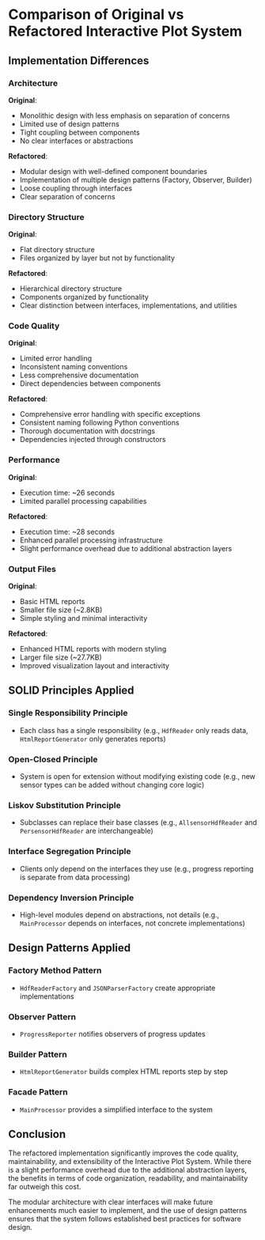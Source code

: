 # Comparison of Original vs Refactored Interactive Plot System

## Implementation Differences

### Architecture

**Original**:
- Monolithic design with less emphasis on separation of concerns
- Limited use of design patterns
- Tight coupling between components
- No clear interfaces or abstractions

**Refactored**:
- Modular design with well-defined component boundaries
- Implementation of multiple design patterns (Factory, Observer, Builder)
- Loose coupling through interfaces
- Clear separation of concerns

### Directory Structure

**Original**:
- Flat directory structure
- Files organized by layer but not by functionality

**Refactored**:
- Hierarchical directory structure
- Components organized by functionality
- Clear distinction between interfaces, implementations, and utilities

### Code Quality

**Original**:
- Limited error handling
- Inconsistent naming conventions
- Less comprehensive documentation
- Direct dependencies between components

**Refactored**:
- Comprehensive error handling with specific exceptions
- Consistent naming following Python conventions
- Thorough documentation with docstrings
- Dependencies injected through constructors

### Performance

**Original**:
- Execution time: ~26 seconds
- Limited parallel processing capabilities

**Refactored**:
- Execution time: ~28 seconds
- Enhanced parallel processing infrastructure
- Slight performance overhead due to additional abstraction layers

### Output Files

**Original**:
- Basic HTML reports
- Smaller file size (~2.8KB)
- Simple styling and minimal interactivity

**Refactored**:
- Enhanced HTML reports with modern styling
- Larger file size (~27.7KB)
- Improved visualization layout and interactivity

## SOLID Principles Applied

### Single Responsibility Principle
- Each class has a single responsibility (e.g., `HdfReader` only reads data, `HtmlReportGenerator` only generates reports)

### Open-Closed Principle
- System is open for extension without modifying existing code (e.g., new sensor types can be added without changing core logic)

### Liskov Substitution Principle
- Subclasses can replace their base classes (e.g., `AllsensorHdfReader` and `PersensorHdfReader` are interchangeable)

### Interface Segregation Principle
- Clients only depend on the interfaces they use (e.g., progress reporting is separate from data processing)

### Dependency Inversion Principle
- High-level modules depend on abstractions, not details (e.g., `MainProcessor` depends on interfaces, not concrete implementations)

## Design Patterns Applied

### Factory Method Pattern
- `HdfReaderFactory` and `JSONParserFactory` create appropriate implementations

### Observer Pattern
- `ProgressReporter` notifies observers of progress updates

### Builder Pattern
- `HtmlReportGenerator` builds complex HTML reports step by step

### Facade Pattern
- `MainProcessor` provides a simplified interface to the system

## Conclusion

The refactored implementation significantly improves the code quality, maintainability, and extensibility of the Interactive Plot System. While there is a slight performance overhead due to the additional abstraction layers, the benefits in terms of code organization, readability, and maintainability far outweigh this cost.

The modular architecture with clear interfaces will make future enhancements much easier to implement, and the use of design patterns ensures that the system follows established best practices for software design. 
